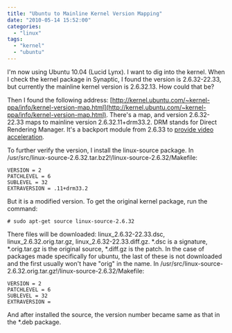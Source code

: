```yaml
---
title: "Ubuntu to Mainline Kernel Version Mapping"
date: "2010-05-14 15:52:00"
categories: 
  - "linux"
tags: 
  - "kernel"
  - "ubuntu"
---
```


I'm now using Ubuntu 10.04 (Lucid Lynx). I want to dig into the kernel. When I check the kernel package in Synaptic, I found the version is 2.6.32-22.33, but currently the mainline kernel version is 2.6.32.13. How could that be?

Then I found the following address: [http://kernel.ubuntu.com/~kernel-ppa/info/kernel-version-map.html](http://kernel.ubuntu.com/~kernel-ppa/info/kernel-version-map.html). There's a map, and version 2.6.32-22.33 maps to mainline version 2.6.32.11+drm33.2. DRM stands for Direct Rendering Manager. It's a backport module from 2.6.33 to [provide video acceleration](http://en.wikipedia.org/wiki/Direct_Rendering_Manager).

To further verify the version, I install the linux-source package. In /usr/src/linux-source-2.6.32.tar.bz2!/linux-source-2.6.32/Makefile:

```
VERSION = 2
PATCHLEVEL = 6
SUBLEVEL = 32
EXTRAVERSION = .11+drm33.2
```

But it is a modified version. To get the original kernel package, run the command:

```
# sudo apt-get source linux-source-2.6.32
```

There files will be downloaded: linux\_2.6.32-22.33.dsc, linux\_2.6.32.orig.tar.gz, linux\_2.6.32-22.33.diff.gz. \*.dsc is a signature, \*.orig.tar.gz is the original source, \*.diff.gz is the patch. In the case of packages made specifically for ubuntu, the last of these is not downloaded and the first usually won't have "orig" in the name. In /usr/src/linux-source-2.6.32.orig.tar.gz!/linux-source-2.6.32/Makefile:

```
VERSION = 2
PATCHLEVEL = 6
SUBLEVEL = 32
EXTRAVERSION =
```

And after installed the source, the version number became same as that in the \*.deb package.
